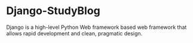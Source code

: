 # Django-StudyBlog
Django is a high-level Python Web framework based web framework that allows rapid development and clean, pragmatic design.
